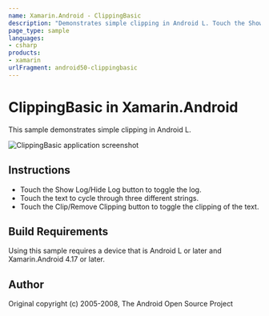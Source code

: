 ```yaml
---
name: Xamarin.Android - ClippingBasic
description: "Demonstrates simple clipping in Android L. Touch the Show Log/Hide Log button to toggle the log. Touch the text to cycle... #androidlollipop"
page_type: sample
languages:
- csharp
products:
- xamarin
urlFragment: android50-clippingbasic
---
```

# ClippingBasic in Xamarin.Android

This sample demonstrates simple clipping in Android L.

![ClippingBasic application screenshot](Screenshots/Clipped.png "ClippingBasic application screenshot")

## Instructions

- Touch the Show Log/Hide Log button to toggle the log.
- Touch the text to cycle through three different strings.
- Touch the Clip/Remove Clipping button to toggle the clipping of the text.

## Build Requirements

Using this sample requires a device that is Android L or later and Xamarin.Android 4.17 or later.

## Author

Original copyright (c) 2005-2008, The Android Open Source Project  
